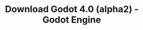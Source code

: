 ---
# Generated by /tools/generators/src/download_archive_generator !!! do not edit by hand !!!
title: 'Download Godot 4.0 (alpha2) - Godot Engine'
type: 'download/archive'
name: '4.0'
flavor: 'alpha2'
release_date: '2022-02-09T03:00:00-00:00'
release_notes: 'article/dev-snapshot-godot-4-0-alpha-2/'
primaryPlatforms:
  - 'android.apk'
  - 'linux.64'
  - 'macos.universal'
  - 'windows.64'
  - 'web'
  - 'templates'
links:
  android.apk:
    name: 'android.apk'
    title: 'Android'
    caption: 'Universal APK (ARM64 + ARMv7 + x86_64 + x86)'
    tags:
      - 'APK download'
      - 'ARM64/v7'
      - 'x86 (64 & 32 bit)'
    hosts:
      github_builds:
        regular: 'https://github.com/godotengine/godot-builds/releases/download/4.0-alpha2/Godot_v4.0-alpha2_android_editor.apk'
        mono: '#'
      github:
        regular: 'https://github.com/godotengine/godot/releases/download/4.0-alpha2/Godot_v4.0-alpha2_android_editor.apk'
        mono: '#'
  linux.64:
    name: 'linux.64'
    title: 'Linux'
    caption: 'Standard (x86_64)'
    tags:
      - '64 bit'
    hosts:
      github_builds:
        regular: 'https://github.com/godotengine/godot-builds/releases/download/4.0-alpha2/Godot_v4.0-alpha2_linux.x86_64.zip'
        mono: 'https://github.com/godotengine/godot-builds/releases/download/4.0-alpha2/Godot_v4.0-alpha2_mono_linux_x86_64.zip'
      github:
        regular: 'https://github.com/godotengine/godot/releases/download/4.0-alpha2/Godot_v4.0-alpha2_linux.x86_64.zip'
        mono: 'https://github.com/godotengine/godot/releases/download/4.0-alpha2/Godot_v4.0-alpha2_mono_linux_x86_64.zip'
  macos.universal:
    name: 'macos.universal'
    title: 'macOS'
    caption: 'Universal (x86_64 + Apple Silicon)'
    tags:
      - 'Intel/Apple Silicon'
      - '64 bit'
    hosts:
      github_builds:
        regular: 'https://github.com/godotengine/godot-builds/releases/download/4.0-alpha2/Godot_v4.0-alpha2_macos.universal.zip'
        mono: 'https://github.com/godotengine/godot-builds/releases/download/4.0-alpha2/Godot_v4.0-alpha2_mono_macos.universal.zip'
      github:
        regular: 'https://github.com/godotengine/godot/releases/download/4.0-alpha2/Godot_v4.0-alpha2_macos.universal.zip'
        mono: 'https://github.com/godotengine/godot/releases/download/4.0-alpha2/Godot_v4.0-alpha2_mono_macos.universal.zip'
  windows.64:
    name: 'windows.64'
    title: 'Windows'
    caption: 'Standard (x86_64)'
    tags:
      - '64 bit'
    hosts:
      github_builds:
        regular: 'https://github.com/godotengine/godot-builds/releases/download/4.0-alpha2/Godot_v4.0-alpha2_win64.exe.zip'
        mono: 'https://github.com/godotengine/godot-builds/releases/download/4.0-alpha2/Godot_v4.0-alpha2_mono_win64.zip'
      github:
        regular: 'https://github.com/godotengine/godot/releases/download/4.0-alpha2/Godot_v4.0-alpha2_win64.exe.zip'
        mono: 'https://github.com/godotengine/godot/releases/download/4.0-alpha2/Godot_v4.0-alpha2_mono_win64.zip'
  web:
    name: 'web'
    title: 'Web editor'
    caption: ''
    tags:
      - 'Self-hosted'
      - 'Cross-platform'
    hosts:
      github_builds:
        regular: 'https://github.com/godotengine/godot-builds/releases/download/4.0-alpha2/Godot_v4.0-alpha2_web_editor.zip'
        mono: '#'
      github:
        regular: 'https://github.com/godotengine/godot/releases/download/4.0-alpha2/Godot_v4.0-alpha2_web_editor.zip'
        mono: '#'
  linux.arm64:
    name: 'linux.arm64'
    title: 'Linux'
    caption: 'Standard (ARM64)'
    tags:
      - 'ARM64'
      - '64 bit'
    hosts:
      github_builds:
        regular: 'https://github.com/godotengine/godot-builds/releases/download/4.0-alpha2/Godot_v4.0-alpha2_linux.arm64.zip'
        mono: 'https://github.com/godotengine/godot-builds/releases/download/4.0-alpha2/Godot_v4.0-alpha2_mono_linux_arm64.zip'
      github:
        regular: 'https://github.com/godotengine/godot/releases/download/4.0-alpha2/Godot_v4.0-alpha2_linux.arm64.zip'
        mono: 'https://github.com/godotengine/godot/releases/download/4.0-alpha2/Godot_v4.0-alpha2_mono_linux_arm64.zip'
  linux.32:
    name: 'linux.32'
    title: 'Linux'
    caption: 'Standard (x86)'
    tags:
      - '32 bit'
    hosts:
      github_builds:
        regular: 'https://github.com/godotengine/godot-builds/releases/download/4.0-alpha2/Godot_v4.0-alpha2_linux.x86_32.zip'
        mono: 'https://github.com/godotengine/godot-builds/releases/download/4.0-alpha2/Godot_v4.0-alpha2_mono_linux_x86_32.zip'
      github:
        regular: 'https://github.com/godotengine/godot/releases/download/4.0-alpha2/Godot_v4.0-alpha2_linux.x86_32.zip'
        mono: 'https://github.com/godotengine/godot/releases/download/4.0-alpha2/Godot_v4.0-alpha2_mono_linux_x86_32.zip'
  linux.arm32:
    name: 'linux.arm32'
    title: 'Linux'
    caption: 'Standard (ARM32)'
    tags:
      - 'ARM32'
      - '32 bit'
    hosts:
      github_builds:
        regular: 'https://github.com/godotengine/godot-builds/releases/download/4.0-alpha2/Godot_v4.0-alpha2_linux.arm32.zip'
        mono: 'https://github.com/godotengine/godot-builds/releases/download/4.0-alpha2/Godot_v4.0-alpha2_mono_linux_arm32.zip'
      github:
        regular: 'https://github.com/godotengine/godot/releases/download/4.0-alpha2/Godot_v4.0-alpha2_linux.arm32.zip'
        mono: 'https://github.com/godotengine/godot/releases/download/4.0-alpha2/Godot_v4.0-alpha2_mono_linux_arm32.zip'
  windows.32:
    name: 'windows.32'
    title: 'Windows'
    caption: 'Standard (x86)'
    tags:
      - '32 bit'
    hosts:
      github_builds:
        regular: 'https://github.com/godotengine/godot-builds/releases/download/4.0-alpha2/Godot_v4.0-alpha2_win32.exe.zip'
        mono: 'https://github.com/godotengine/godot-builds/releases/download/4.0-alpha2/Godot_v4.0-alpha2_mono_win32.zip'
      github:
        regular: 'https://github.com/godotengine/godot/releases/download/4.0-alpha2/Godot_v4.0-alpha2_win32.exe.zip'
        mono: 'https://github.com/godotengine/godot/releases/download/4.0-alpha2/Godot_v4.0-alpha2_mono_win32.zip'
  aar_library:
    name: 'aar_library'
    title: 'AAR library'
    caption: ''
    tags:
      - 'Android plugins'
      - 'Java'
      - 'Kotlin'
    hosts:
      github_builds:
        regular: 'https://github.com/godotengine/godot-builds/releases/download/4.0-alpha2/godot-lib.4.0.alpha2.template_release.aar'
        mono: '#'
      github:
        regular: 'https://github.com/godotengine/godot/releases/download/4.0-alpha2/godot-lib.4.0.alpha2.template_release.aar'
        mono: '#'
  templates:
    name: 'templates'
    title: 'Export templates'
    caption: ''
    tags:
      - 'Used to export your games to all supported platforms'
    hosts:
      github_builds:
        regular: 'https://github.com/godotengine/godot-builds/releases/download/4.0-alpha2/Godot_v4.0-alpha2_export_templates.tpz'
        mono: 'https://github.com/godotengine/godot-builds/releases/download/4.0-alpha2/Godot_v4.0-alpha2_mono_export_templates.tpz'
      github:
        regular: 'https://github.com/godotengine/godot/releases/download/4.0-alpha2/Godot_v4.0-alpha2_export_templates.tpz'
        mono: 'https://github.com/godotengine/godot/releases/download/4.0-alpha2/Godot_v4.0-alpha2_mono_export_templates.tpz'
---
